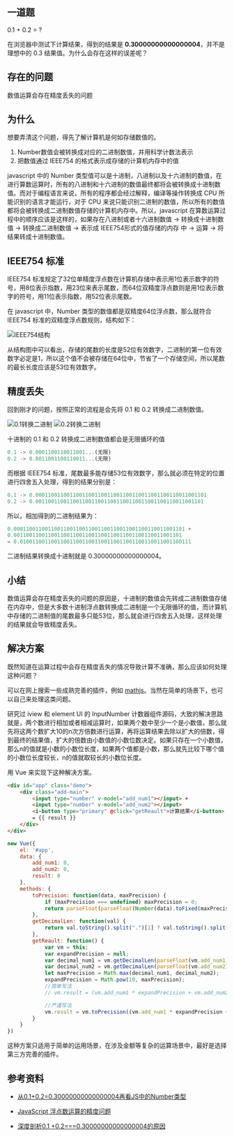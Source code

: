 ## 一道题

0.1 + 0.2 = ?

在浏览器中测试下计算结果，得到的结果是 **0.30000000000000004**，并不是理想中的 0.3 结果值。为什么会存在这样的误差呢？

## 存在的问题

数值运算会存在精度丢失的问题

## 为什么

想要弄清这个问题，得先了解计算机是何如存储数值的。

1. Number数值会被转换成对应的二进制数值，并用科学计数法表示
2. 把数值通过 IEEE754 的格式表示成存储的计算机内存中的值

javascript 中的 Number 类型值可以是十进制，八进制以及十六进制的数值，在进行算数运算时，所有的八进制和十六进制的数值最终都将会被转换成十进制数值。而对于编程语言来说，所有的程序都会经过解释，编译等操作转换成 CPU 所能识别的语言才能运行，对于 CPU 来说只能识别二进制的数值，所以所有的数值都将会被转换成二进制数值存储的计算机内存中。所以，javascript 在算数运算过程中的顺序应该是这样的，如果存在八进制或者十六进制数值 -> 转换成十进制数值 -> 转换成二进制数值 -> 表示成 IEEE754形式的值存储的内存 中 -> 运算 -> 将结果转成十进制数值。

## IEEE754 标准

IEEE754 标准规定了32位单精度浮点数在计算机存储中表示用1位表示数字的符号，用8位表示指数，用23位来表示尾数，而64位双精度浮点数则是用1位表示数字的符号，用11位表示指数，用52位表示尾数。

在 javascript 中，Number 类型的数值都是双精度64位浮点数，那么就符合 IEEE754 标准的双精度浮点数规则，结构如下：

![IEEE754结构](../assets/q3.png)


从结构图中可以看出，存储的尾数的长度是52位有效数字，二进制的第一位有效数字必定是1，所以这个值不会被存储在64位中，节省了一个存储空间，所以尾数的最长长度应该是53位有效数字。

## 精度丢失

回到刚才的问题，按照正常的流程是会先将 0.1 和 0.2 转换成二进制数值。

![0.1转换二进制](../assets/q1.png)
![0.2转换二进制](../assets/q2.png)

十进制的 0.1 和 0.2 转换成二进制数值都会是无限循环的值
```javascript
0.1 -> 0.0001100110011001...(无限)
0.2 -> 0.0011001100110011...(无限)
```
而根据 IEEE754 标准，尾数最多能存储53位有效数字，那么就必须在特定的位置进行四舍五入处理，得到的结果分别是： 
```javascript
0.1 -> 0.0001100110011001100110011001100110011001100110011001101
0.2 -> 0.001100110011001100110011001100110011001100110011001101
```

所以，相加得到的二进制结果为：
```javascript
0.0001100110011001100110011001100110011001100110011001101 + 
0.001100110011001100110011001100110011001100110011001101 
= 0.0100110011001100110011001100110011001100110011001100111
```
二进制结果转换成十进制就是 0.30000000000000004。

## 小结

数值运算会存在精度丢失的问题的原因是，十进制的数值会先转成二进制数值存储在内存中，但是大多数十进制浮点数转换成二进制是一个无限循环的值，而计算机中存储的二进制值的尾数最多只能53位，那么就会进行四舍五入处理，这样处理的结果就会导致精度丢失。

## 解决方案

既然知道在运算过程中会存在精度丢失的情况导致计算不准确，那么应该如何处理这种问题？

可以在网上搜索一些成熟完善的插件，例如 [mathjs](https://github.com/josdejong/mathjs)。当然在简单的场景下，也可以自己来处理这类问题。

研究过 iview 和 element UI 的 InputNumber 计数器组件源码，大致的解决思路就是，两个数进行相加或者相减运算时，如果两个数中至少一个是小数值，那么就先将这两个数扩大10的n次方倍数进行运算，再将运算结果去除以扩大的倍数，得到最终的结果值，扩大的倍数由小数值的小数位数决定。如果只存在一个小数值，那么n的值就是小数的小数位长度，如果两个值都是小数，那么就先比较下哪个值的小数位长度较长，n的值就取较长的小数位长度。

用 Vue 来实现下这种解决方案。
```html
<div id="app" class="demo">
    <div class="add-main">
        <input type="number" v-model="add_num1"></input> + 
        <input type="number" v-model="add_num2"></input> 
        <i-button type="primary" @click="getReault">计算结果</i-button>
        = {{ result }}
    </div>
</div>
```
```javascript
new Vue({
    el: '#app',
    data: {
        add_num1: 0,
        add_num2: 0,
        result: 0
    },
    methods: {
        toPrecision: function(data, maxPrecision) {
            if (maxPrecision === undefined) maxPrecision = 0;
            return parseFloat(parseFloat(Number(data).toFixed(maxPrecision)));
        },
        getDecimalLen: function(val) {
            return val.toString().split(".")[1] ? val.toString().split(".")[1].length : 0;
        },
        getReault: function() {
            var vm = this;
            var expandPrecision = null;
            var decimal_num1 = vm.getDecimalLen(parseFloat(vm.add_num1));
            var decimal_num2 = vm.getDecimalLen(parseFloat(vm.add_num2));
            let maxPrecision = Math.max(decimal_num1, decimal_num2);
            expandPrecision = Math.pow(10, maxPrecision);
            //简单写法
            // vm.result = (vm.add_num1 * expandPrecision + vm.add_num2 * expandPrecision) / expandPrecision;

            //严谨写法
            vm.result = vm.toPrecision((vm.add_num1 * expandPrecision + vm.add_num2 * expandPrecision) / expandPrecision, maxPrecision);
        }
    }
})
```

这种方案只适用于简单的运用场景，在涉及金额等复杂的运算场景中，最好是选择第三方完善的插件。

## 参考资料

* [从0.1+0.2=0.30000000000000004再看JS中的Number类型](https://juejin.im/post/5a6fce10f265da3e261c3c71)

* [JavaScript 浮点数运算的精度问题](http://www.css88.com/archives/7340)

* [深度剖析0.1 +0.2===0.30000000000000004的原因](https://segmentfault.com/a/1190000011902474)
